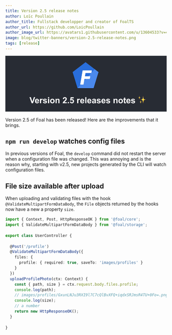 ```yaml
---
title: Version 2.5 release notes
author: Loïc Poullain
author_title: Fullstack developper and creator of FoalTS
author_url: https://github.com/LoicPoullain
author_image_url: https://avatars1.githubusercontent.com/u/13604533?v=4
image: blog/twitter-banners/version-2.5-release-notes.png
tags: [release]
---
```


![Banner](./assets/version-2.5-is-here/banner.png)

Version 2.5 of Foal has been released! Here are the improvements that it brings.

<!--truncate-->

## `npm run develop` watches config files

In previous versions of Foal, the `develop` command did not restart the server when a configuration file was changed. This was annoying and is the reason why, starting with v2.5, new projects generated by the CLI will watch configuration files.

## File size available after upload

When uploading and validating files with the hook `@ValidateMultipartFormDataBody`, the `File` objects returned by the hooks now have a new a property `size`.


```typescript
import { Context, Post, HttpResponseOK } from '@foal/core';
import { ValidateMultipartFormDataBody } from '@foal/storage';

export class UserController {

  @Post('/profile')
  @ValidateMultipartFormDataBody({
    files: {
      profile: { required: true, saveTo: 'images/profiles' }
    }
  })
  uploadProfilePhoto(ctx: Context) {
    const { path, size } = ctx.request.body.files.profile;
    console.log(path);
    // images/profiles/GxunLNJu3RXI9l7C7cQlBvXFQ+iqdxSRJmsR4TU+0Fo=.png
    console.log(size);
    // a number
    return new HttpResponseOK();
  }

}
```